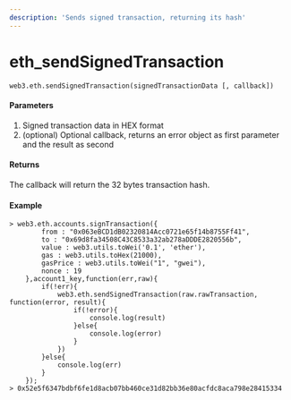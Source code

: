 ```yaml
---
description: 'Sends signed transaction, returning its hash'
---
```


# eth\_sendSignedTransaction

```text
web3.eth.sendSignedTransaction(signedTransactionData [, callback])
```

#### Parameters

1. Signed transaction data in HEX format
2. \(optional\) Optional callback, returns an error object as first parameter and the result as second

#### Returns

The callback will return the 32 bytes transaction hash.

#### Example

```text
> web3.eth.accounts.signTransaction({
        from : "0x063eBCD1dB02320814Acc0721e65f14b8755Ff41",
        to : "0x69d8fa34508C43C8533a32ab278aDDDE2820556b",
        value : web3.utils.toWei('0.1', 'ether'),
        gas : web3.utils.toHex(21000),
        gasPrice : web3.utils.toWei("1", "gwei"),
        nonce : 19
    },account1_key,function(err,raw){
        if(!err){
            web3.eth.sendSignedTransaction(raw.rawTransaction, function(error, result){
                if(!error){
                    console.log(result)
                }else{
                    console.log(error)
                }
            })
        }else{
            console.log(err)
        }
    });
> 0x52e5f6347bdbf6fe1d8acb07bb460ce31d82bb36e80acfdc8aca798e28415334
```

